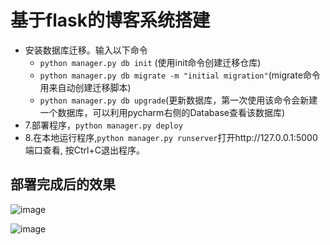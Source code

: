 # 基于flask的博客系统搭建

- 安装数据库迁移。输入以下命令
  * `python manager.py db init` (使用init命令创建迁移仓库)
  * `python manager.py db migrate -m "initial migration"`(migrate命令用来自动创建迁移脚本)
  * `python manager.py db upgrade`(更新数据库，第一次使用该命令会新建一个数据库，可以利用pycharm右侧的Database查看该数据库)
- 7.部署程序，`python manager.py deploy`
- 8.在本地运行程序,`python manager.py runserver`打开http://127.0.0.1:5000端口查看, 按Ctrl+C退出程序。

## 部署完成后的效果
![image](https://github.com/happyte/flask-blog/blob/master/images/2.png)


![image](https://github.com/happyte/flask-blog/blob/master/images/3.png)

